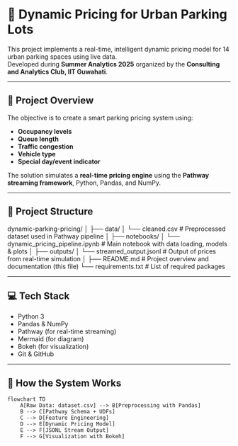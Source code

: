 # 🚗 Dynamic Pricing for Urban Parking Lots

This project implements a real-time, intelligent dynamic pricing model for 14 urban parking spaces using live data.  
Developed during **Summer Analytics 2025** organized by the **Consulting and Analytics Club, IIT Guwahati**.

---

## 📌 Project Overview

The objective is to create a smart parking pricing system using:

- **Occupancy levels**
- **Queue length**
- **Traffic congestion**
- **Vehicle type**
- **Special day/event indicator**

The solution simulates a **real-time pricing engine** using the **Pathway streaming framework**, Python, Pandas, and NumPy.

---

## 📂 Project Structure
dynamic-parking-pricing/
│
├── data/
│ └── cleaned.csv # Preprocessed dataset used in Pathway pipeline
│
├── notebooks/
│ └── dynamic_pricing_pipeline.ipynb # Main notebook with data loading, models & plots
│
├── outputs/
│ └── streamed_output.jsonl # Output of prices from real-time simulation
│
├── README.md # Project overview and documentation (this file)
└── requirements.txt # List of required packages

---

## 💻 Tech Stack

- Python 3
- Pandas & NumPy
- Pathway (for real-time streaming)
- Mermaid (for diagram)
- Bokeh (for visualization)
- Git & GitHub

---

## 🔧 How the System Works

```mermaid
flowchart TD
    A[Raw Data: dataset.csv] --> B[Preprocessing with Pandas]
    B --> C[Pathway Schema + UDFs]
    C --> D[Feature Engineering]
    D --> E[Dynamic Pricing Model]
    E --> F[JSONL Stream Output]
    F --> G[Visualization with Bokeh]
